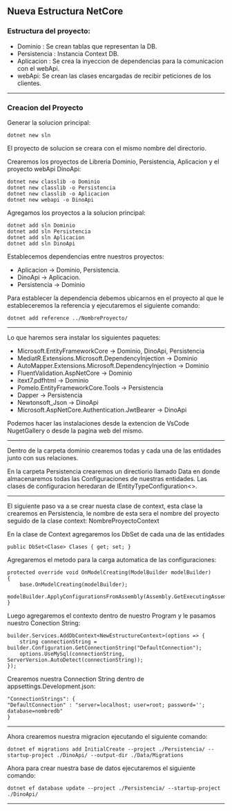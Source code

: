## Nueva Estructura NetCore

### Estructura del proyecto:

- Dominio : Se crean tablas que representan la DB.
- Persistencia : Instancia Context DB.
- Aplicacion : Se crea la inyeccion de dependencias para la comunicacion con el webApi.
- webApi: Se crean las clases encargadas de recibir peticiones de los clientes.

---

### Creacion del Proyecto

Generar la solucion principal:
```
dotnet new sln
```
El proyecto de solucion se creara con el mismo nombre del directorio.

Crearemos los proyectos de Libreria Dominio, Persistencia, Aplicacion y el proyecto webApi DinoApi:
```
dotnet new classlib -o Dominio 
dotnet new classlib -o Persistencia
dotnet new classlib -o Aplicacion
dotnet new webapi -o DinoApi
```

Agregamos los proyectos a la solucion principal:
```
dotnet add sln Dominio
dotnet add sln Persistencia
dotnet add sln Aplicacion
dotnet add sln DinoApi
```

Establecemos dependencias entre nuestros proyectos:

- Aplicacion -> Dominio, Persistencia.
- DinoApi -> Aplicacion.
- Persistencia -> Dominio

Para establecer la dependencia debemos ubicarnos en el proyecto al que le estableceremos la referencia y ejecutaremos el siguiente comando:

```
dotnet add reference ../NombreProyecto/
```

--- 

Lo que haremos sera instalar los siguientes paquetes:

- Microsoft.EntityFrameworkCore -> Dominio, DinoApi, Persistencia
- MediatR.Extensions.Microsoft.DependencyInjection -> Dominio
- AutoMapper.Extensions.Microsoft.DependencyInjection -> Dominio
- FluentValidation.AspNetCore -> Dominio
- itext7.pdfhtml -> Dominio
- Pomelo.EntityFrameworkCore.Tools -> Persistencia
- Dapper -> Persistencia
- Newtonsoft_Json -> DinoApi
- Microsoft.AspNetCore.Authentication.JwtBearer -> DinoApi

Podemos hacer las instalaciones desde la extencion de VsCode NugetGallery o desde la pagina web del mismo.

---

Dentro de la carpeta dominio crearemos todas y cada una de las entidades junto con sus relaciones. 

En la carpeta Persistencia crearemos un directiorio llamado Data en donde almacenaremos todas las Configuraciones de nuestras entidades. Las clases de configuracion heredaran de IEntityTypeConfiguration<>.

---

El siguiente paso va a se crear nuesta clase de context, esta clase la crearemos en Persistencia, le nombre de esta sera el nombre del proyecto seguido de la clase context: NombreProyectoContext

En la clase de Context agregaremos los DbSet de cada una de las entidades
```
public DbSet<Clase> Clases { get; set; }
```

Agregaremos el metodo para la carga automatica de las configuraciones:
```
protected override void OnModelCreating(ModelBuilder modelBuilder)
{
    base.OnModelCreating(modelBuilder);
    modelBuilder.ApplyConfigurationsFromAssembly(Assembly.GetExecutingAssembly());
}
```

Luego agregaremos el contexto dentro de nuestro Program y le pasamos nuestro Conection String:

```
builder.Services.AddDbContext<NewEstructureContext>(options => {
    string connectionString = builder.Configuration.GetConnectionString("DefaultConnection");
    options.UseMySql(connectionString, ServerVersion.AutoDetect(connectionString));
});
```

Crearemos nuestra Connection String dentro de appsettings.Development.json:
```
"ConnectionStrings": {
"DefaultConnection" : "server=localhost; user=root; password=''; database=nombredb"
}
```

---

Ahora crearemos nuestra migracion ejecutando el siguiente comando:
```
dotnet ef migrations add InitialCreate --project ./Persistencia/ --startup-project ./DinoApi/ --output-dir ./Data/Migrations
```

Ahora para crear nuestra base de datos ejecutaremos el siguiente comando:
```
dotnet ef database update --project ./Persistencia/ --startup-project ./DinoApi/
```

---









